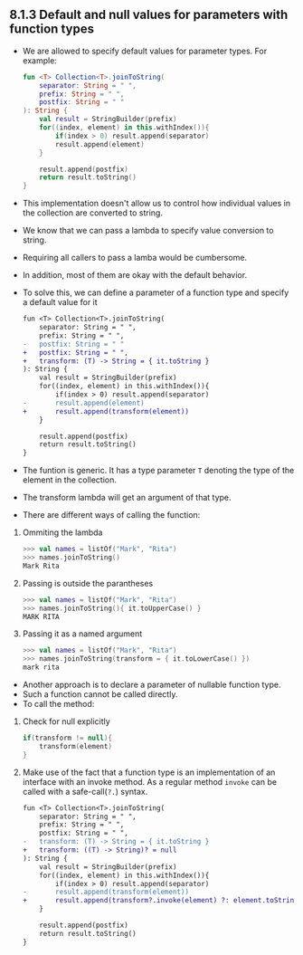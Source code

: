 ## 8.1.3 Default and null values for parameters with function types

- We are allowed to specify default values for parameter types. For example:

  ```kotlin
  fun <T> Collection<T>.joinToString(
      separator: String = " ",
      prefix: String = " ",
      postfix: String = " "
  ): String {
      val result = StringBuilder(prefix)
      for((index, element) in this.withIndex()){
          if(index > 0) result.append(separator)
          result.append(element)
      }

      result.append(postfix)
      return result.toString()
  }
  ```

- This implementation doesn't allow us to control how individual values in the collection are converted to string.
- We know that we can pass a lambda to specify value conversion to string.
- Requiring all callers to pass a lamba would be cumbersome.
- In addition, most of them are okay with the default behavior.
- To solve this, we can define a parameter of a function type and specify a default value for it

  ```diff
  fun <T> Collection<T>.joinToString(
      separator: String = " ",
      prefix: String = " ",
  -   postfix: String = " "
  +   postfix: String = " ",
  +   transform: (T) -> String = { it.toString }
  ): String {
      val result = StringBuilder(prefix)
      for((index, element) in this.withIndex()){
          if(index > 0) result.append(separator)
  -       result.append(element)
  +       result.append(transform(element))
      }

      result.append(postfix)
      return result.toString()
  }
  ```

- The funtion is generic. It has a type parameter `T` denoting the type of the element in the collection.
- The transform lambda will get an argument of that type.
- There are different ways of calling the function:

1. Ommiting the lambda
   ```kotlin
   >>> val names = listOf("Mark", "Rita")
   >>> names.joinToString()
   Mark Rita
   ```
2. Passing is outside the parantheses
   ```kotlin
   >>> val names = listOf("Mark", "Rita")
   >>> names.joinToString(){ it.toUpperCase() }
   MARK RITA
   ```
3. Passing it as a named argument
   ```kotlin
   >>> val names = listOf("Mark", "Rita")
   >>> names.joinToString(transform = { it.toLowerCase() })
   mark rita
   ```

- Another approach is to declare a parameter of nullable function type.
- Such a function cannot be called directly.
- To call the method:

1. Check for null explicitly

   ```kotlin
   if(transform != null){
       transform(element)
   }
   ```

2. Make use of the fact that a function type is an implementation of an interface with an invoke method. As a regular method `invoke` can be called with a safe-call(`?.`) syntax.

   ```diff
   fun <T> Collection<T>.joinToString(
       separator: String = " ",
       prefix: String = " ",
       postfix: String = " ",
   -   transform: (T) -> String = { it.toString }
   +   transform: ((T) -> String)? = null
   ): String {
       val result = StringBuilder(prefix)
       for((index, element) in this.withIndex()){
           if(index > 0) result.append(separator)
   -       result.append(transform(element))
   +       result.append(transform?.invoke(element) ?: element.toString())
       }

       result.append(postfix)
       return result.toString()
   }
   ```
